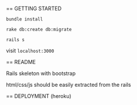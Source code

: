 == GETTING STARTED

`bundle install`

`rake db:create db:migrate`

`rails s`

visit `localhost:3000`


== README

Rails skeleton with bootstrap

html/css/js should be easily extracted from the rails


== DEPLOYMENT (heroku)
